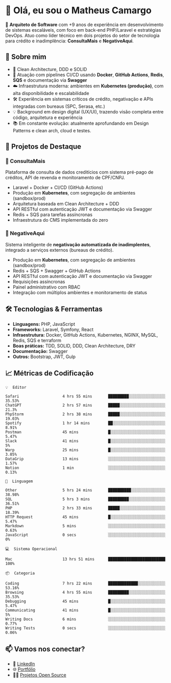 # 👋 Olá, eu sou o Matheus Camargo

🎯 **Arquiteto de Software** com +9 anos de experiência em desenvolvimento de sistemas escaláveis, com foco em back-end PHP/Laravel e estratégias DevOps. Atuo como líder técnico em dois projetos do setor de tecnologia para crédito e inadimplência: **ConsultaMais** e **NegativeAqui**.

## 🧠 Sobre mim

- 🚀 Clean Architecture, DDD e SOLID
- 🔁 Atuação com pipelines CI/CD usando **Docker**, **GitHub Actions**, **Redis**, **SQS** e documentação via **Swagger**
- ☁️ Infraestrutura moderna: ambientes em **Kubernetes (produção)**, com alta disponibilidade e escalabilidade
- 🛠️ Experiência em sistemas críticos de crédito, negativação e APIs integradas com bureaus (SPC, Serasa, etc.)
- 💡 Background em design digital (UX/UI), trazendo visão completa entre código, arquitetura e experiência
- 📚 Em constante evolução: atualmente aprofundando em Design Patterns e clean arch, cloud e testes.

## 🚧 Projetos de Destaque

### 🔹 ConsultaMais
Plataforma de consulta de dados creditícios com sistema pré-pago de créditos, API de revenda e monitoramento de CPF/CNPJ.

- Laravel + Docker + CI/CD (GitHub Actions)
- Produção em **Kubernetes**, com segregação de ambientes (sandbox/prod)
- Arquitetura baseada em Clean Architecture + DDD
- API RESTful com autenticação JWT e documentação via Swagger
- Redis + SQS para tarefas assíncronas
- Infraestrutura do CMS implementada do zero

### 🔹 NegativeAqui
Sistema inteligente de **negativação automatizada de inadimplentes**, integrado a serviços externos (bureaus de crédito).

- Produção em **Kubernetes**, com segregação de ambientes (sandbox/prod)
- Redis + SQS + Swagger + GitHub Actions
- API RESTful com autenticação JWT e documentação via Swagger
- Requisições assíncronas
- Painel administrativo com RBAC
- Integração com múltiplos ambientes e monitoramento de status

## 🛠️ Tecnologias & Ferramentas

- **Linguagens:** PHP, JavaScript
- **Frameworks:** Laravel, Symfony, React
- **Infraestrutura:** Docker, GitHub Actions, Kubernetes, NGINX, MySQL, Redis, SQS e terraform
- **Boas práticas:** TDD, SOLID, DDD, Clean Architecture, DRY
- **Documentação:** Swagger
- **Outros:** Bootstrap, JWT, Gulp

## 📈 Métricas de Codificação

```text
💡  Editor

Safari                   4 hrs 55 mins       █████████░░░░░░░░░░░░░░░░     35.53%
ChatGPT                  2 hrs 57 mins       █████░░░░░░░░░░░░░░░░░░░░      21.3%
PhpStorm                 2 hrs 38 mins       █████░░░░░░░░░░░░░░░░░░░░     19.03%
Spotify                  1 hr 14 mins        ██░░░░░░░░░░░░░░░░░░░░░░░      8.91%
Postman                  45 mins             █░░░░░░░░░░░░░░░░░░░░░░░░      5.47%
Slack                    41 mins             █░░░░░░░░░░░░░░░░░░░░░░░░         5%
Warp                     25 mins             █░░░░░░░░░░░░░░░░░░░░░░░░      3.05%
DataGrip                 13 mins             ░░░░░░░░░░░░░░░░░░░░░░░░░      1.57%
Notion                   1 min               ░░░░░░░░░░░░░░░░░░░░░░░░░      0.13%
```
```text
💬  Linguagem

Other                    5 hrs 24 mins       ██████████░░░░░░░░░░░░░░░     38.98%
SQL                      5 hrs 3 mins        █████████░░░░░░░░░░░░░░░░     36.51%
PHP                      2 hrs 33 mins       █████░░░░░░░░░░░░░░░░░░░░     18.39%
HTTP Request             45 mins             █░░░░░░░░░░░░░░░░░░░░░░░░      5.47%
Markdown                 5 mins              ░░░░░░░░░░░░░░░░░░░░░░░░░      0.63%
JavaScript               0 secs              ░░░░░░░░░░░░░░░░░░░░░░░░░         0%
```
```text
💻  Sistema Operacional

Mac                      13 hrs 51 mins      █████████████████████████       100%
```
```text
📦  Categoria

Coding                   7 hrs 22 mins       █████████████░░░░░░░░░░░░     53.16%
Browsing                 4 hrs 55 mins       █████████░░░░░░░░░░░░░░░░     35.53%
Debugging                45 mins             █░░░░░░░░░░░░░░░░░░░░░░░░      5.47%
Communicating            41 mins             █░░░░░░░░░░░░░░░░░░░░░░░░         5%
Writing Docs             6 mins              ░░░░░░░░░░░░░░░░░░░░░░░░░      0.77%
Writing Tests            0 secs              ░░░░░░░░░░░░░░░░░░░░░░░░░      0.06%
```

## 📫 Vamos nos conectar?

- 💼 [LinkedIn](https://www.linkedin.com/in/matheuscamargoxavier)
- 🌐 [Portfólio](https://matheuscamargo.co)
- 🧑‍💻 [Projetos Open Source](https://github.com/bymatheus)
